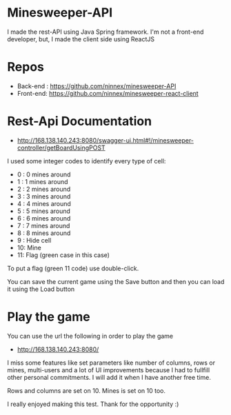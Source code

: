 # Minesweeper-API

I made the rest-API using Java Spring framework. I'm not a front-end developer, but, I made the client side using ReactJS

# Repos

* Back-end : https://github.com/ninnex/minesweeper-API
* Front-end: https://github.com/ninnex/minesweeper-react-client

# Rest-Api Documentation

* http://168.138.140.243:8080/swagger-ui.html#!/minesweeper-controller/getBoardUsingPOST


I used some integer codes to identify every type of cell:

* 0 : 0 mines around
* 1 : 1 mines around
* 2 : 2 mines around
* 3 : 3 mines around
* 4 : 4 mines around
* 5 : 5 mines around
* 6 : 6 mines around
* 7 : 7 mines around
* 8 : 8 mines around
* 9 : Hide cell
* 10: Mine
* 11: Flag (green case in this case)

To put a flag (green 11 code) use double-click.

You can save the current game using the Save button and then you can load it using the Load button

# Play the game

You can use the url the following in order to play the game

*  http://168.138.140.243:8080/

I miss some features like set parameters like number of columns, rows or mines, multi-users and a lot of UI improvements because I had to fullfill other personal commitments. I will add it when I have another free time.

Rows and columns are set on 10. Mines is set on 10 too.

I really enjoyed making this test. Thank for the opportunity :)







